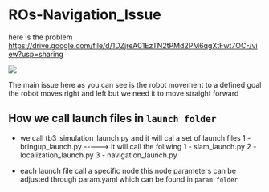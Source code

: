 # ROs-Navigation_Issue
here is the problem 
https://drive.google.com/file/d/1DZjreA01EzTN2tPMd2PM6qgXtFwt7OC-/view?usp=sharing

![](http://i.imgur.com/Ssfp7.gif)
 
 
The main issue here as you can see is the robot movement to a defined goal the robot moves right and left but we need it to move straight forward 

## How we call launch files in ``` launch folder ```

- we call tb3_simulation_launch.py and it will cal a set of launch files 
			1 - bringup_launch.py  -----> it will call the follwing 
					1 - slam_launch.py
					2 - localization_launch.py
					3 - navigation_launch.py

- each launch file call a specific node this node parameters can be adjusted through param.yaml which can be found in ```param folder``` 


